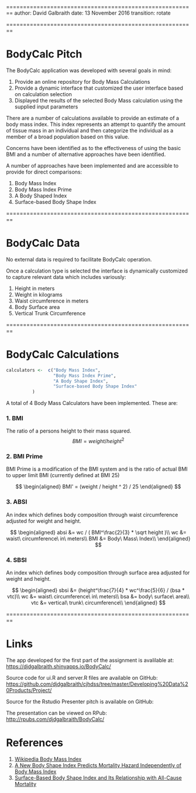 <style>
.reveal h1 {
    font-size: 2em;
    color: #000000;
    text-align: left;
    padding-bottom: 10px;
    font-family: Verdana, sans-serif;
}

.reveal h2 {
    font-size: 1.5em;
    color: #000000;
    text-align: left;
    padding-bottom: 10px;
    font-family: Verdana, sans-serif;
}

.reveal p {
    font-size: 0.75em;
    color: #000000;
    text-align: left;
    padding-bottom: 10px;
    font-family: Verdana, sans-serif;
}

.reveal ol {
    padding-bottom: 20px;
}

.reveal ol li {
    font-size: 0.7em;
    margin-left: 0px;
    color: #000000;
    text-align: left;
    padding-bottom: 5px;
    font-family: Verdana, sans-serif;
}
</style>


========================================================
author: David Galbraith
date: 13 November 2016
transition: rotate

========================================================
# BodyCalc Pitch

The BodyCalc application was developed with several goals in mind:

1. Provide an online repository for Body Mass Calculations
2. Provide a dynamic interface that customized the user interface based on calculation selection
3. Displayed the results of the selected Body Mass calculation using the supplied input parameters

There are a number of calculations available to provide an estimate of a body mass index.  This index represents an attempt to quantify the amount of tissue mass in an individual and then categorize the individual as a member of a broad population based on this value.

Concerns have been identified as to the effectiveness of using the basic BMI and a number of alternative approaches have been identified.

A number of approaches have been implemented and are accessible to provide for direct comparisons:

1. Body Mass Index
2. Body Mass Index Prime
3. A Body Shaped Index
4. Surface-based Body Shape Index

========================================================
# BodyCalc Data

No external data is required to facilitate BodyCalc operation.

Once a calculation type is selected the interface is dynamically customized to capture relevant data which includes variously:

1. Height in meters
2. Weight in kilograms
3. Waist circumference in meters
4. Body Surface area
5. Vertical Trunk Circumference

========================================================
# BodyCalc Calculations


```r
calculators <-  c("Body Mass Index",
                  "Body Mass Index Prime",
                  "A Body Shape Index",
                  "Surface-based Body Shape Index"
          )
```

A total of 4 Body Mass Calculators have been implemented.  These are:

### 1. BMI
The ratio of a persons height to their mass squared.
$$
BMI = weight / height ^ 2
$$

### 2.  BMI Prime
BMI Prime is a modification of the BMI system and is the ratio of actual BMI to upper limit BMI (currently defined at BMI 25)

$$
\begin{aligned}
BMI' = (weight / height ^ 2) / 25
\end{aligned}
$$

### 3. ABSI
An index which defines body composition through waist circumference adjusted for weight and height.

$$
\begin{aligned}
absi &= wc / ( BMI^\frac{2}{3} * \sqrt height )\\
wc &= waist\ circumference\ in\ meters\\
BMI &= Body\ Mass\ Index\\
\end{aligned}
$$

### 4. SBSI
An index which defines body composition  through surface area adjusted for weight and height.

$$
\begin{aligned}
sbsi &= (height^\frac{7}{4} * wc^\frac{5}{6} / (bsa * vtc)\\
wc &= waist\ circumference\ in\ meters\\
bsa &= body\ surface\ area\\
vtc &= vertical\ trunk\ circumference\\
\end{aligned}
$$

========================================================
# Links
The app developed for the first part of the assignment is avalilable at:
https://djdgalbraith.shinyapps.io/BodyCalc/

Source code for ui.R and server.R files are available on GitHub:
https://github.com/djdgalbraith/cjhdss/tree/master/Developing%20Data%20Products/Project/

Source for the Rstudio Presenter pitch is available on GitHub:

The presentation can be viewed on RPub: http://rpubs.com/djdgalbraith/BodyCalc/

# References

1. [Wikipedia Body Mass Index](https://en.wikipedia.org/wiki/Body_mass_index)
2. [A New Body Shape Index Predicts Mortality Hazard Independently of Body Mass Index](http://www.ncbi.nlm.nih.gov/pmc/articles/PMC3399847/)
3. [Surface-Based Body Shape Index and Its Relationship with All-Cause Mortality](http://journals.plos.org/plosone/article?id=10.1371/journal.pone.0144639)

